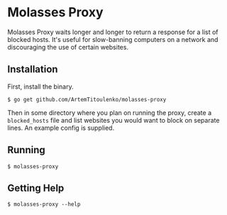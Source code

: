 # Molasses Proxy

Molasses Proxy waits longer and longer to return a response for a list of blocked
hosts. It's useful for slow-banning computers on a network and discouraging the
use of certain websites.

## Installation
First, install the binary.

    $ go get github.com/ArtemTitoulenko/molasses-proxy

Then in some directory where you plan on running the proxy, create a
`blocked_hosts` file and list websites you would want to block on separate
lines. An example config is supplied.

## Running

    $ molasses-proxy

## Getting Help

    $ molasses-proxy --help

